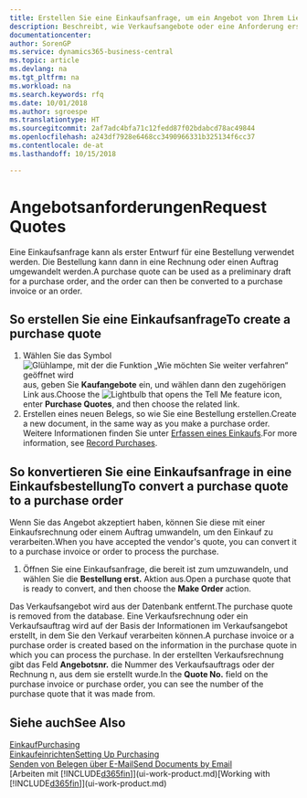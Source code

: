 ```yaml
---
title: Erstellen Sie eine Einkaufsanfrage, um ein Angebot von Ihrem Lieferanten anzufordern | Microsoft Docs
description: Beschreibt, wie Verkaufsangebote oder eine Anforderung erstellt wird, um Ihr Angebot zu erfassen, um unter bestimmten Bedingungen einem Kunden zu verkaufen.
documentationcenter: 
author: SorenGP
ms.service: dynamics365-business-central
ms.topic: article
ms.devlang: na
ms.tgt_pltfrm: na
ms.workload: na
ms.search.keywords: rfq
ms.date: 10/01/2018
ms.author: sgroespe
ms.translationtype: HT
ms.sourcegitcommit: 2af7adc4bfa71c12fedd87f02bdabcd78ac49844
ms.openlocfilehash: a243df7928e6468cc3490966331b325134f6cc37
ms.contentlocale: de-at
ms.lasthandoff: 10/15/2018

---
```

# <a name="request-quotes"></a><span data-ttu-id="310d6-103">Angebotsanforderungen</span><span class="sxs-lookup"><span data-stu-id="310d6-103">Request Quotes</span></span>
<span data-ttu-id="310d6-104">Eine Einkaufsanfrage kann als erster Entwurf für eine Bestellung verwendet werden. Die Bestellung kann dann in eine Rechnung oder einen Auftrag umgewandelt werden.</span><span class="sxs-lookup"><span data-stu-id="310d6-104">A purchase quote can be used as a preliminary draft for a purchase order, and the order can then be converted to a purchase invoice or an order.</span></span>


## <a name="to-create-a-purchase-quote"></a><span data-ttu-id="310d6-105">So erstellen Sie eine Einkaufsanfrage</span><span class="sxs-lookup"><span data-stu-id="310d6-105">To create a purchase quote</span></span>
1. <span data-ttu-id="310d6-106">Wählen Sie das Symbol ![Glühlampe, mit der die Funktion „Wie möchten Sie weiter verfahren“ geöffnet wird](media/ui-search/search_small.png "Wie möchten Sie weiter verfahren?") aus, geben Sie **Kaufangebote** ein, und wählen dann den zugehörigen Link aus.</span><span class="sxs-lookup"><span data-stu-id="310d6-106">Choose the ![Lightbulb that opens the Tell Me feature](media/ui-search/search_small.png "Tell me what you want to do") icon, enter **Purchase Quotes**, and then choose the related link.</span></span>
2. <span data-ttu-id="310d6-107">Erstellen eines neuen Belegs, so wie Sie eine Bestellung erstellen.</span><span class="sxs-lookup"><span data-stu-id="310d6-107">Create a new document, in the same way as you make a purchase order.</span></span> <span data-ttu-id="310d6-108">Weitere Informationen finden Sie unter [Erfassen eines Einkaufs](purchasing-how-record-purchases.md).</span><span class="sxs-lookup"><span data-stu-id="310d6-108">For more information, see [Record Purchases](purchasing-how-record-purchases.md).</span></span>

## <a name="to-convert-a-purchase-quote-to-a-purchase-order"></a><span data-ttu-id="310d6-109">So konvertieren Sie eine Einkaufsanfrage in eine Einkaufsbestellung</span><span class="sxs-lookup"><span data-stu-id="310d6-109">To convert a purchase quote to a purchase order</span></span>
<span data-ttu-id="310d6-110">Wenn Sie das Angebot akzeptiert haben, können Sie diese mit einer Einkaufsrechnung oder einem Auftrag umwandeln, um den Einkauf zu verarbeiten.</span><span class="sxs-lookup"><span data-stu-id="310d6-110">When you have accepted the vendor's quote, you can convert it to a purchase invoice or order to process the purchase.</span></span>

1. <span data-ttu-id="310d6-111">Öffnen Sie eine Einkaufsanfrage, die bereit ist zum umzuwandeln, und wählen Sie die **Bestellung erst.** Aktion aus.</span><span class="sxs-lookup"><span data-stu-id="310d6-111">Open a purchase quote that is ready to convert, and then choose the **Make Order** action.</span></span>

<span data-ttu-id="310d6-112">Das Verkaufsangebot wird aus der Datenbank entfernt.</span><span class="sxs-lookup"><span data-stu-id="310d6-112">The purchase quote is removed from the database.</span></span> <span data-ttu-id="310d6-113">Eine Verkaufsrechnung oder ein Verkaufsauftrag wird auf der Basis der Informationen im Verkaufsangebot erstellt, in dem Sie den Verkauf verarbeiten können.</span><span class="sxs-lookup"><span data-stu-id="310d6-113">A purchase invoice or a purchase order is created based on the information in the purchase quote in which you can process the purchase.</span></span> <span data-ttu-id="310d6-114">In der erstellten Verkaufsrechnung gibt das Feld **Angebotsnr.** die Nummer des Verkaufsauftrags oder der Rechnung  n, aus dem sie erstellt wurde.</span><span class="sxs-lookup"><span data-stu-id="310d6-114">In the **Quote No.** field on the purchase invoice or purchase order, you can see the number of the purchase quote that it was made from.</span></span>

## <a name="see-also"></a><span data-ttu-id="310d6-115">Siehe auch</span><span class="sxs-lookup"><span data-stu-id="310d6-115">See Also</span></span>
[<span data-ttu-id="310d6-116">Einkauf</span><span class="sxs-lookup"><span data-stu-id="310d6-116">Purchasing</span></span>](purchasing-manage-purchasing.md)  
[<span data-ttu-id="310d6-117">Einkaufeinrichten</span><span class="sxs-lookup"><span data-stu-id="310d6-117">Setting Up Purchasing</span></span>](purchasing-setup-purchasing.md)  
[<span data-ttu-id="310d6-118">Senden von Belegen über E-Mail</span><span class="sxs-lookup"><span data-stu-id="310d6-118">Send Documents by Email</span></span>](ui-how-send-documents-email.md)  
<span data-ttu-id="310d6-119">[Arbeiten mit [!INCLUDE[d365fin](includes/d365fin_md.md)]](ui-work-product.md)</span><span class="sxs-lookup"><span data-stu-id="310d6-119">[Working with [!INCLUDE[d365fin](includes/d365fin_md.md)]](ui-work-product.md)</span></span>

